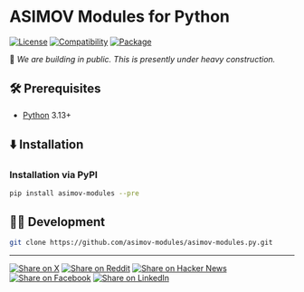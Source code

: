 # ASIMOV Modules for Python

[![License](https://img.shields.io/badge/license-Public%20Domain-blue.svg)](https://unlicense.org)
[![Compatibility](https://img.shields.io/badge/python-3.13%2B-blue)](https://endoflife.date/python)
[![Package](https://img.shields.io/pypi/v/asimov-modules)](https://pypi.org/project/asimov-modules/)

🚧 _We are building in public. This is presently under heavy construction._

## 🛠️ Prerequisites

- [Python](https://python.org) 3.13+

## ⬇️ Installation

### Installation via PyPI

```bash
pip install asimov-modules --pre
```

## 👨‍💻 Development

```bash
git clone https://github.com/asimov-modules/asimov-modules.py.git
```

- - -

[![Share on X](https://img.shields.io/badge/share%20on-x-03A9F4?logo=x)](https://x.com/intent/post?url=https://github.com/asimov-modules/asimov-modules.py&text=ASIMOV%20Modules%20for%20Python)
[![Share on Reddit](https://img.shields.io/badge/share%20on-reddit-red?logo=reddit)](https://reddit.com/submit?url=https://github.com/asimov-modules/asimov-modules.py&title=ASIMOV%20Modules%20for%20Python)
[![Share on Hacker News](https://img.shields.io/badge/share%20on-hn-orange?logo=ycombinator)](https://news.ycombinator.com/submitlink?u=https://github.com/asimov-modules/asimov-modules.py&t=ASIMOV%20Modules%20for%20Python)
[![Share on Facebook](https://img.shields.io/badge/share%20on-fb-1976D2?logo=facebook)](https://www.facebook.com/sharer/sharer.php?u=https://github.com/asimov-modules/asimov-modules.py)
[![Share on LinkedIn](https://img.shields.io/badge/share%20on-linkedin-3949AB?logo=linkedin)](https://www.linkedin.com/sharing/share-offsite/?url=https://github.com/asimov-modules/asimov-modules.py)
